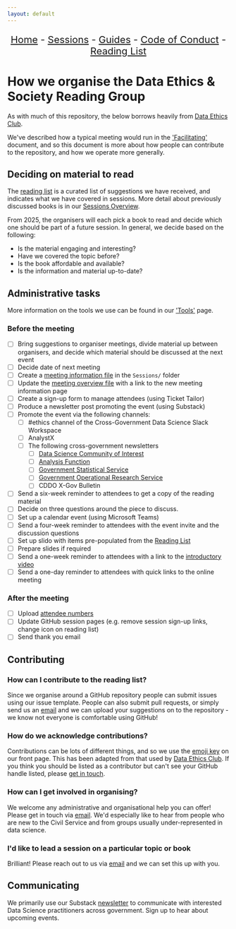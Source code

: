 ```yaml
---
layout: default
---
```


<center>
<p align="center" style="font-size:22px">
<a href="https://data-ethics-and-society.github.io/data-ethics-and-society-reading-group">Home</a> 
- <a href="https://data-ethics-and-society.github.io/data-ethics-and-society-reading-group/SESSIONS.html">Sessions</a> 
- <a href="https://data-ethics-and-society.github.io/data-ethics-and-society-reading-group/Guides/guides.html">Guides</a> 
- <a href="https://data-ethics-and-society.github.io/data-ethics-and-society-reading-group/code-of-conduct.html">Code of Conduct</a> 
- <a href="https://data-ethics-and-society.github.io/data-ethics-and-society-reading-group/READING-LIST.html">Reading List</a>
</p>
</center>

# How we organise the Data Ethics & Society Reading Group

As with much of this repository, the below borrows heavily from [Data Ethics Club](https://github.com/very-good-science/data-ethics-club).

We've described how a typical meeting would run in the ['Facilitating'](./facilitating.md) document, and so this document is more about how people can contribute to the repository, and how we operate more generally.

## Deciding on material to read

The [reading list](/READING-LIST.md) is a curated list of suggestions we have received, and indicates what we have covered in sessions. More detail about previously discussed books is in our [Sessions Overview](/SESSIONS.md).

From 2025, the organisers will each pick a book to read and decide which one should be part of a future session. In general, we decide based on the following:

- Is the material engaging and interesting?
- Have we covered the topic before?
- Is the book affordable and available?
- Is the information and material up-to-date?

## Administrative tasks

More information on the tools we use can be found in our ['Tools'](./tools.md) page.

### Before the meeting

- [ ] Bring suggestions to organiser meetings, divide material up between organisers, and decide which material should be discussed at the next event
- [ ] Decide date of next meeting
- [ ] Create a [meeting information file](./../Sessions/session-template.md) in the `Sessions/` folder
- [ ] Update the [meeting overview file](./../SESSIONS.md) with a link to the new meeting information page
- [ ] Create a sign-up form to manage attendees (using Ticket Tailor)
- [ ] Produce a newsletter post promoting the event (using Substack)
- [ ] Promote the event via the following channels:
  - [ ] #ethics channel of the Cross-Government Data Science Slack Workspace
  - [ ] AnalystX
  - [ ] The following cross-government newsletters
    - [ ] [Data Science Community of Interest](https://datasciencecampus.ons.gov.uk/capability/cross-government-and-public-sector-data-science-community/)
    - [ ] [Analysis Function](https://analysisfunction.civilservice.gov.uk/newsletter/)
    - [ ] [Government Statistical Service](https://analysisfunction.civilservice.gov.uk/government-statistical-service-and-statistician-group/get-involved/subscribe-to-the-government-statistical-service-gss-newsletter/)
    - [ ] [Government Operational Research Service](http://www.operational-research.gov.uk/recruitment/)
    - [ ] CDDO X-Gov Bulletin
- [ ] Send a six-week reminder to attendees to get a copy of the reading material
- [ ] Decide on three questions around the piece to discuss.
- [ ] Set up a calendar event (using Microsoft Teams)
- [ ] Send a four-week reminder to attendees with the event invite and the discussion questions
- [ ] Set up slido with items pre-populated from the [Reading List](./../READING-LIST.md)
- [ ] Prepare slides if required
- [ ] Send a one-week reminder to attendees with a link to the [introductory video](https://www.youtube.com/watch?v=nuWOeRx26iw)
- [ ] Send a one-day reminder to attendees with quick links to the online meeting

### After the meeting

- [ ] Upload [attendee numbers](/Sessions/attendance.csv)
- [ ] Update GitHub session pages (e.g. remove session sign-up links, change icon on reading list)
- [ ] Send thank you email

## Contributing

### How can I contribute to the reading list?

Since we organise around a GitHub repository people can submit issues using our issue template. People can also submit pull requests, or simply send us an [email](mailto:xgov-data-ethics@proton.me) and we can upload your suggestions on to the repository - we know not everyone is comfortable using GitHub!

### How do we acknowledge contributions?

Contributions can be lots of different things, and so we use the [emoji key](/README.md#emoji-key) on our front page. This has been adapted from that used by [Data Ethics Club](https://github.com/very-good-science/data-ethics-club). If you think you should be listed as a contributor but can't see your GitHub handle listed, please [get in touch](mailto:xgov-data-ethics@proton.me).

### How can I get involved in organising?

We welcome any administrative and organisational help you can offer! Please get in touch via [email](mailto:xgov-data-ethics@proton.me). We'd especially like to hear from people who are new to the Civil Service and from groups usually under-represented in data science.

### I'd like to lead a session on a particular topic or book

Brilliant! Please reach out to us via [email](mailto:xgov-data-ethics@proton.me) and we can set this up with you.

## Communicating

We primarily use our Substack [newsletter](https://xgovdataethics.substack.com/) to communicate with interested Data Science practitioners across government. Sign up to hear about upcoming events.
